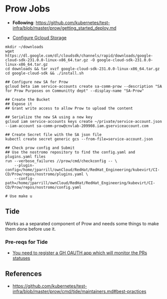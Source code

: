 # Prow Jobs


- **Following**: https://github.com/kubernetes/test-infra/blob/master/prow/getting_started_deploy.md

- [Configure Gcloud Storage](https://github.com/kubernetes/test-infra/blob/master/prow/getting_started_deploy.md#configure-cloud-storage)
```
mkdir ~/downloads
wget https://dl.google.com/dl/cloudsdk/channels/rapid/downloads/google-cloud-sdk-231.0.0-linux-x86_64.tar.gz -O google-cloud-sdk-231.0.0-linux-x86_64.tar.gz
cd downloads && tar xvzf google-cloud-sdk-231.0.0-linux-x86_64.tar.gz
cd google-cloud-sdk && ./install.sh

## Configure new SA for Prow
gcloud beta iam service-accounts create sa-comm-prow --description "SA for Prow Purposes on Communitty dept" --display-name "SA-Prow"

## Create the Bucket
## Expose it
## Grant write access to allow Prow to upload the content

## Serialize the new SA using a new key
gcloud iam service-accounts keys create ~/private/service-account.json --iam-account sa-comm-prow@cnvlab-209908.iam.gserviceaccount.com

## Create Secret file with the SA json file
kubectl create secret generic gcs --from-file=service-account.json

## Check prow config and Submit
## Use the nostromo repository to find the config.yaml and plugins.yaml files
run --verbose_failures //prow/cmd/checkconfig -- \
    --plugin-config=/home/jparrill/ownCloud/RedHat/RedHat_Engineering/kubevirt/CI-CD/Prow/repos/nostromo/plugins.yaml \
    --config-path=/home/jparrill/ownCloud/RedHat/RedHat_Engineering/kubevirt/CI-CD/Prow/repos/nostromo/config.yaml

# Use make u

```


## Tide

Works as a separated component of Prow and needs some things to make them done before use it.

### Pre-reqs for Tide

- [You need to register a GH OAUTH app which will monitor the PRs statuses](https://github.com/kubernetes/test-infra/blob/master/prow/docs/pr_status_setup.md)


## References

- https://github.com/kubernetes/test-infra/blob/master/prow/cmd/tide/maintainers.md#best-practices
